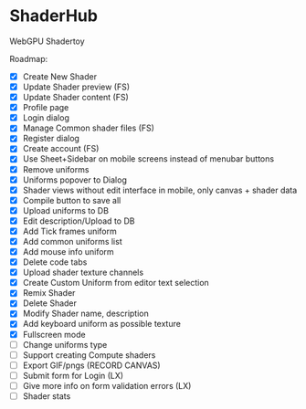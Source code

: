 # ShaderHub
WebGPU Shadertoy

Roadmap:
- [x] Create New Shader
- [x] Update Shader preview (FS)
- [x] Update Shader content (FS)
- [x] Profile page
- [x] Login dialog
- [x] Manage Common shader files (FS)
- [x] Register dialog
- [x] Create account (FS)
- [x] Use Sheet+Sidebar on mobile screens instead of menubar buttons
- [x] Remove uniforms
- [x] Uniforms popover to Dialog
- [x] Shader views without edit interface in mobile, only canvas + shader data
- [x] Compile button to save all
- [x] Upload uniforms to DB
- [x] Edit description/Upload to DB
- [x] Add Tick frames uniform
- [x] Add common uniforms list
- [x] Add mouse info uniform
- [x] Delete code tabs
- [x] Upload shader texture channels
- [x] Create Custom Uniform from editor text selection
- [x] Remix Shader
- [x] Delete Shader
- [x] Modify Shader name, description
- [x] Add keyboard uniform as possible texture
- [x] Fullscreen mode
- [ ] Change uniforms type
- [ ] Support creating Compute shaders
- [ ] Export GIF/pngs (RECORD CANVAS)
- [ ] Submit form for Login (LX)
- [ ] Give more info on form validation errors (LX)
- [ ] Shader stats